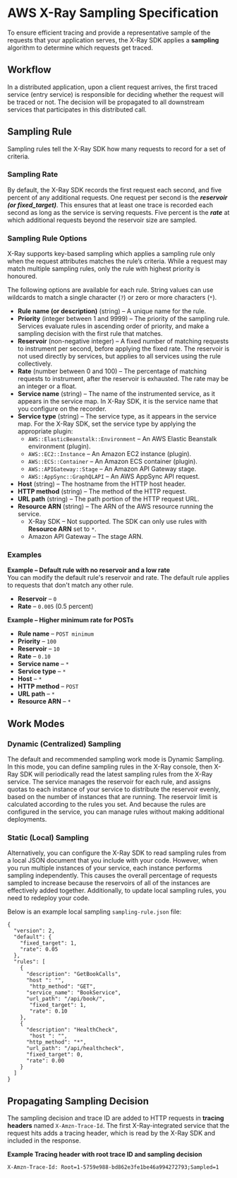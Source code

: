 
# AWS X-Ray Sampling Specification

To ensure efficient tracing and provide a representative sample of the requests that your application serves, the X-Ray SDK applies a **sampling** algorithm to determine which requests get traced.  

## Workflow

In a distributed application, upon a client request arrives, the first traced service (entry service) is responsible for deciding whether the request will be traced or not. The decision will be propagated to all downstream services that participates in this distributed call. 

## Sampling Rule

Sampling rules tell the X-Ray SDK how many requests to record for a set of criteria.  

### Sampling Rate

By default, the X-Ray SDK records the first request each second, and five percent of any additional requests. One request per second is the **_reservoir (or fixed_target)_**. This ensures that at least one trace is recorded each second as long as the service is serving requests. Five percent is the **_rate_** at which additional requests beyond the reservoir size are sampled.  

### Sampling Rule Options

X-Ray supports key-based sampling which applies a sampling rule only when the request attributes matches the rule’s criteria. While a request may match multiple sampling rules, only the rule with highest priority is honoured.  
  
The following options are available for each rule. String values can use wildcards to match a single character (`?`) or zero or more characters (`*`).  

-   **Rule name (or description)** (string) – A unique name for the rule.
-   **Priority** (integer between 1 and 9999) – The priority of the sampling rule. Services evaluate rules in ascending order of priority, and make a sampling decision with the first rule that matches.
-   **Reservoir** (non-negative integer) – A fixed number of matching requests to instrument per second, before applying the fixed rate. The reservoir is not used directly by services, but applies to all services using the rule collectively.
-   **Rate** (number between 0 and 100) – The percentage of matching requests to instrument, after the reservoir is exhausted. The rate may be an integer or a float.
-   **Service name** (string) – The name of the instrumented service, as it appears in the service map. In X-Ray SDK, it is the service name that you configure on the recorder.
-   **Service type** (string) – The service type, as it appears in the service map. For the X-Ray SDK, set the service type by applying the appropriate plugin:
	-   `AWS::ElasticBeanstalk::Environment` – An AWS Elastic Beanstalk environment (plugin).
	-   `AWS::EC2::Instance` – An Amazon EC2 instance (plugin).
	-   `AWS::ECS::Container` – An Amazon ECS container (plugin).
	-   `AWS::APIGateway::Stage` – An Amazon API Gateway stage.
	-   `AWS::AppSync::GraphQLAPI` – An AWS AppSync API request.
-   **Host** (string) – The hostname from the HTTP host header.
-   **HTTP method** (string) – The method of the HTTP request.
-   **URL path** (string) – The path portion of the HTTP request URL.
-   **Resource ARN** (string) – The ARN of the AWS resource running the service.
	-   X-Ray SDK – Not supported. The SDK can only use rules with **Resource ARN** set to `*`.
	-   Amazon API Gateway – The stage ARN.

### Examples

**Example – Default rule with no reservoir and a low rate**  
You can modify the default rule's reservoir and rate. The default rule applies to requests that don't match any other rule.  

-   **Reservoir** – `0`
-   **Rate** – `0.005` (0.5 percent)

**Example – Higher minimum rate for POSTs**  

-   **Rule name** – `POST minimum`
-   **Priority** – `100`
-   **Reservoir** – `10`
-   **Rate** – `0.10`
-   **Service name** – `*`
-   **Service type** – `*`
-   **Host** – `*`
-   **HTTP method** – `POST`
-   **URL path** – `*`
-   **Resource ARN** – `*`

## Work Modes

### Dynamic (Centralized) Sampling

The default and recommended sampling work mode is Dynamic Sampling. In this mode, you can define sampling rules in the X-Ray console, then X-Ray SDK will periodically read the latest sampling rules from the X-Ray service. The service manages the reservoir for each rule, and assigns quotas to each instance of your service to distribute the reservoir evenly, based on the number of instances that are running. The reservoir limit is calculated according to the rules you set. And because the rules are configured in the service, you can manage rules without making additional deployments.

### Static (Local) Sampling

Alternatively, you can configure the X-Ray SDK to read sampling rules from a local JSON document that you include with your code. However, when you run multiple instances of your service, each instance performs sampling independently. This causes the overall percentage of requests sampled to increase because the reservoirs of all of the instances are effectively added together. Additionally, to update local sampling rules, you need to redeploy your code.  
  
Below is an example local sampling `sampling-rule.json` file:  

```
{
  "version": 2,
  "default": {
    "fixed_target": 1,
    "rate": 0.05
  },
  "rules": [
    {
      "description": "GetBookCalls",
      "host ": "",
       "http_method": "GET",
      "service_name": "BookService",
      "url_path": "/api/book/",
       "fixed_target": 1,
       "rate": 0.10
    },
    {
      "description": "HealthCheck",
       "host ": "",
      "http_method": "*",
      "url_path": "/api/healthcheck",
      "fixed_target": 0,
      "rate": 0.00
    }
  ]
}
```

## Propagating Sampling Decision

The sampling decision and trace ID are added to HTTP requests in **tracing headers** named `X-Amzn-Trace-Id`. The first X-Ray-integrated service that the request hits adds a tracing header, which is read by the X-Ray SDK and included in the response.

**Example Tracing header with root trace ID and sampling decision**

`X-Amzn-Trace-Id: Root=1-5759e988-bd862e3fe1be46a994272793;Sampled=1`

